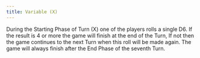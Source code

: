 ```yaml
---
title: Variable (X)
---
```

During the Starting Phase of Turn (X) one of the players rolls a single D6. If the result is 4 or more the game will finish at the end of the Turn, If not then the game continues to the next Turn when this roll will be made again. The game will always finish after the End Phase of the seventh Turn.
